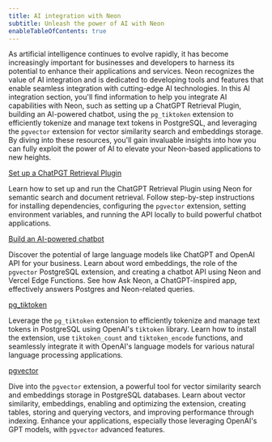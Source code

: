 ```yaml
---
title: AI integration with Neon
subtitle: Unleash the power of AI with Neon 
enableTableOfContents: true
---
```


As artificial intelligence continues to evolve rapidly, it has become increasingly important for businesses and developers to harness its potential to enhance their applications and services. Neon recognizes the value of AI integration and is dedicated to developing tools and features that enable seamless integration with cutting-edge AI technologies. In this AI integration section, you'll find information to help you integrate AI capabilities with Neon, such as setting up a ChatGPT Retrieval Plugin, building an AI-powered chatbot, using the `pg_tiktoken` extension to efficiently tokenize and manage text tokens in PostgreSQL, and leveraging the `pgvector` extension for vector similarity search and embeddings storage. By diving into these resources, you'll gain invaluable insights into how you can fully exploit the power of AI to elevate your Neon-based applications to new heights.

[Set up a ChatPGT Retrieval Plugin](tbd)

Learn how to set up and run the ChatGPT Retrieval Plugin using Neon for semantic search and document retrieval. Follow step-by-step instructions for installing dependencies, configuring the `pgvector` extension, setting environment variables, and running the API locally to build powerful chatbot applications.

[Build an AI-powered chatbot](tbd)

Discover the potential of large language models like ChatGPT and OpenAI API for your business. Learn about word embeddings, the role of the `pgvector` PostgreSQL extension, and creating a chatbot API using Neon and Vercel Edge Functions. See how Ask Neon, a ChatGPT-inspired app, effectively answers Postgres and Neon-related queries.

[pg_tiktoken](tbd)

Leverage the `pg_tiktoken` extension to efficiently tokenize and manage text tokens in PostgreSQL using OpenAI's `tiktoken` library. Learn how to install the extension, use `tiktoken_count` and `tiktoken_encode` functions, and seamlessly integrate it with OpenAI's language models for various natural language processing applications.

[pgvector](tbd)

Dive into the `pgvector` extension, a powerful tool for vector similarity search and embeddings storage in PostgreSQL databases. Learn about vector similarity, embeddings, enabling and optimizing the extension, creating tables, storing and querying vectors, and improving performance through indexing. Enhance your applications, especially those leveraging OpenAI's GPT models, with `pgvector` advanced features.
